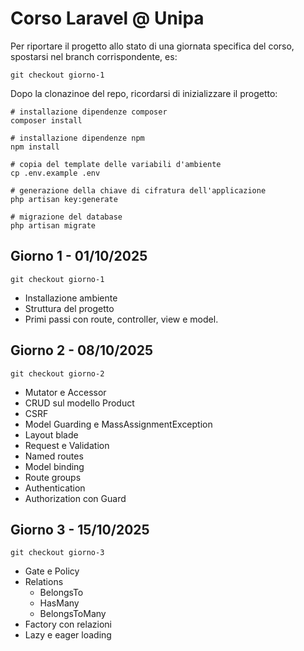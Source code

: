 
# Corso Laravel @ Unipa

Per riportare il progetto allo stato di una giornata specifica del corso, spostarsi nel branch corrispondente, es:

`git checkout giorno-1`


Dopo la clonazinoe del repo, ricordarsi di inizializzare il progetto:

```shell
# installazione dipendenze composer
composer install

# installazione dipendenze npm
npm install

# copia del template delle variabili d'ambiente
cp .env.example .env

# generazione della chiave di cifratura dell'applicazione
php artisan key:generate

# migrazione del database
php artisan migrate
```

## Giorno 1 - 01/10/2025

`git checkout giorno-1`

- Installazione ambiente
- Struttura del progetto
- Primi passi con route, controller, view e model.

## Giorno 2 - 08/10/2025

`git checkout giorno-2`

- Mutator e Accessor
- CRUD sul modello Product
- CSRF
- Model Guarding e MassAssignmentException
- Layout blade
- Request e Validation
- Named routes
- Model binding
- Route groups
- Authentication
- Authorization con Guard

## Giorno 3 - 15/10/2025

`git checkout giorno-3`

- Gate e Policy
- Relations
  - BelongsTo
  - HasMany
  - BelongsToMany
- Factory con relazioni
- Lazy e eager loading
